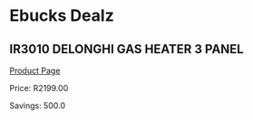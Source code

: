 
# Ebucks Dealz
## IR3010 DELONGHI GAS HEATER 3 PANEL
[Product Page](https://www.ebucks.com/web/shop/productSelected.do?prodId=1191145314&catId=1157551316)

Price: R2199.00

Savings: 500.0


	